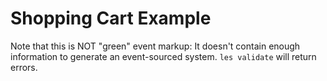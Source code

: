 # Shopping Cart Example

Note that this is NOT "green" event markup: It doesn't contain enough information to generate an event-sourced system.  ```les validate``` will return errors.
